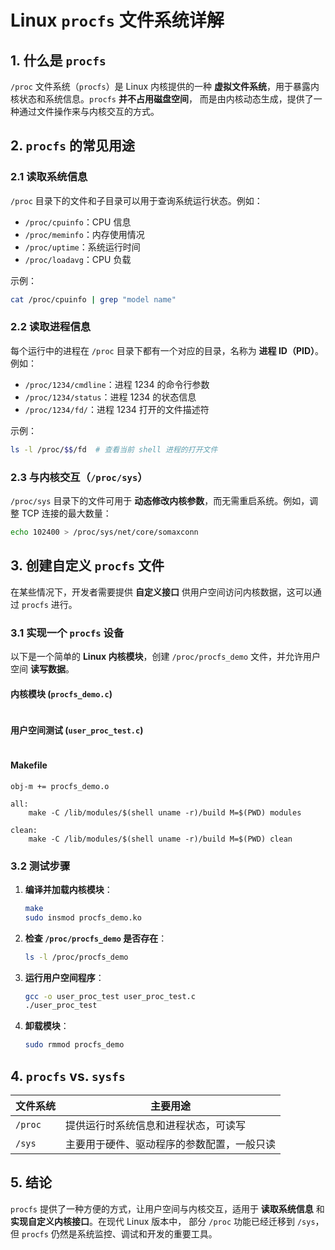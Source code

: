 # Linux `procfs` 文件系统详解

## 1. 什么是 `procfs`
`/proc` 文件系统（`procfs`）是 Linux 内核提供的一种 **虚拟文件系统**，用于暴露内核状态和系统信息。`procfs` **并不占用磁盘空间**，
而是由内核动态生成，提供了一种通过文件操作来与内核交互的方式。

## 2. `procfs` 的常见用途
### 2.1 读取系统信息
`/proc` 目录下的文件和子目录可以用于查询系统运行状态。例如：
- `/proc/cpuinfo`：CPU 信息
- `/proc/meminfo`：内存使用情况
- `/proc/uptime`：系统运行时间
- `/proc/loadavg`：CPU 负载

示例：
```sh
cat /proc/cpuinfo | grep "model name"
```

### 2.2 读取进程信息
每个运行中的进程在 `/proc` 目录下都有一个对应的目录，名称为 **进程 ID（PID）**。例如：
- `/proc/1234/cmdline`：进程 1234 的命令行参数
- `/proc/1234/status`：进程 1234 的状态信息
- `/proc/1234/fd/`：进程 1234 打开的文件描述符

示例：
```sh
ls -l /proc/$$/fd  # 查看当前 shell 进程的打开文件
```

### 2.3 与内核交互（`/proc/sys`）
`/proc/sys` 目录下的文件可用于 **动态修改内核参数**，而无需重启系统。例如，调整 TCP 连接的最大数量：
```sh
echo 102400 > /proc/sys/net/core/somaxconn
```

## 3. 创建自定义 `procfs` 文件
在某些情况下，开发者需要提供 **自定义接口** 供用户空间访问内核数据，这可以通过 `procfs` 进行。

### 3.1 实现一个 `procfs` 设备
以下是一个简单的 **Linux 内核模块**，创建 `/proc/procfs_demo` 文件，并允许用户空间 **读写数据**。

#### **内核模块 (`procfs_demo.c`)**
```c
```

#### **用户空间测试 (`user_proc_test.c`)**
```c
```

#### **Makefile**
```make
obj-m += procfs_demo.o

all:
	make -C /lib/modules/$(shell uname -r)/build M=$(PWD) modules

clean:
	make -C /lib/modules/$(shell uname -r)/build M=$(PWD) clean
```

### 3.2 测试步骤
1. **编译并加载内核模块**：
    ```sh
    make
    sudo insmod procfs_demo.ko
    ```
2. **检查 `/proc/procfs_demo` 是否存在**：
    ```sh
    ls -l /proc/procfs_demo
    ```
3. **运行用户空间程序**：
    ```sh
    gcc -o user_proc_test user_proc_test.c
    ./user_proc_test
    ```
4. **卸载模块**：
    ```sh
    sudo rmmod procfs_demo
    ```

## 4. `procfs` vs. `sysfs`
| 文件系统 | 主要用途 |
|----------|---------|
| `/proc`  | 提供运行时系统信息和进程状态，可读写 |
| `/sys`   | 主要用于硬件、驱动程序的参数配置，一般只读 |

## 5. 结论
`procfs` 提供了一种方便的方式，让用户空间与内核交互，适用于 **读取系统信息** 和 **实现自定义内核接口**。在现代 Linux 版本中，
部分 `/proc` 功能已经迁移到 `/sys`，但 `procfs` 仍然是系统监控、调试和开发的重要工具。

